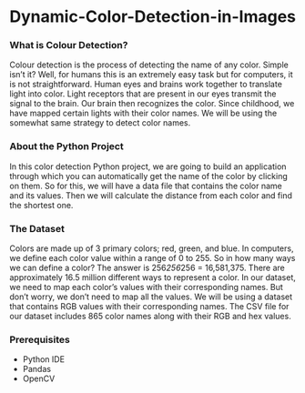 # Dynamic-Color-Detection-in-Images

### **What is Colour Detection?**
Colour detection is the process of detecting the name of any color. Simple isn’t it? Well, for humans this is an extremely easy task but for computers, it is not straightforward. Human eyes and brains work together to translate light into color. Light receptors that are present in our eyes transmit the signal to the brain. Our brain then recognizes the color. Since childhood, we have mapped certain lights with their color names. We will be using the somewhat same strategy to detect color names.

### **About the Python Project**
In this color detection Python project, we are going to build an application through which you can automatically get the name of the color by clicking on them. So for this, we will have a data file that contains the color name and its values. Then we will calculate the distance from each color and find the shortest one.

### **The Dataset**
Colors are made up of 3 primary colors; red, green, and blue. In computers, we define each color value within a range of 0 to 255. So in how many ways we can define a color? 
The answer is 256*256*256 = 16,581,375. There are approximately 16.5 million different ways to represent a color. In our dataset, we need to map each color’s values with their corresponding names. But don’t worry, we don’t need to map all the values. We will be using a dataset that contains RGB values with their corresponding names. The CSV file for our dataset includes 865 color names along with their RGB and hex values.

### **Prerequisites**
- Python IDE
- Pandas
- OpenCV
